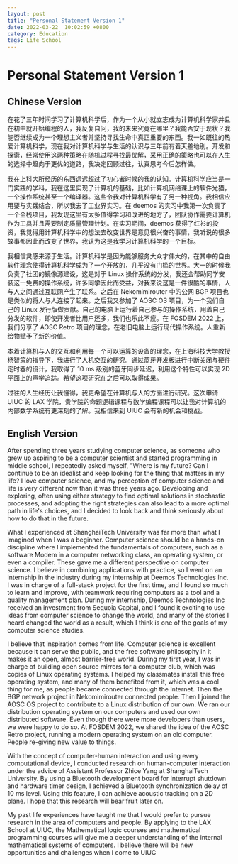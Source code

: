 ```yaml
---
layout: post
title: "Personal Statement Version 1"
date: 2022-03-22  10:02:59 +0800
category: Education
tags: Life School 
---
```


# Personal Statement Version 1

## Chinese Version

在花了三年时间学习了计算机科学后，作为一个从小就立志成为计算机科学家并且在初中就开始编程的人，我反复自问，我的未来究竟在哪里？我能否安于现状？我能否继续成为一个理想主义者并坚持寻找生命中真正重要的东西。我一如既往的热爱计算机科学，现在我对计算机科学与生活的认识与三年前有着天差地别。开发和探索，经常使用这两种策略在随机过程寻找最优解，采用正确的策略也可以在人生的选择中趋向于更优的道路，我决定回顾过往，认真思考今后怎样做。

我在上科大所经历的东西远远超过了初心者时候的我的认知。计算机科学应当是一门实践的学科，我在这里实现了计算机的基础，比如计算机网络课上的软件光猫，一个操作系统甚至一个编译器。这些令我对计算机科学有了另一种视角。我相信应用要与实践结合，所以我去了工业界实习。在 deemos 的实习中我第一次负责了一个全栈项目，我发现这里有太多值得学习和改进的地方了，团队协作需要计算机作为工具并且需要制定质量管理计划。在实习期间，deemos 获得了红衫的投资，我觉得用计算机科学中的想法去改变世界是意见很兴奋的事情，我听说的很多故事都因此而改变了世界，我认为这是我学习计算机科学的一个目标。

我相信灵感来源于生活。计算机科学是因为能够服务大众才伟大的，在其中的自由软件理念使得计算机科学成为了一个开放的，几乎没有门槛的世界。大一的时候我负责了社团的镜像源建设，这是对于 Linux 操作系统的分发，我还会帮助同学安装这一免费的操作系统，许多同学因此而受益，对我来说这是一件很酷的事情，人与人之间通过互联网产生了联系。之后在 Nekomimirouter 中的公网 BGP 项目也是类似的将人与人连接了起来。之后我又参加了 AOSC OS 项目，为一个我们自己的 Linux 发行版做贡献。自己的电脑上运行着自己参与的操作系统，用着自己分发的软件，即使开发者比用户还多，我们也乐此不疲。在 FOSDEM 2022 上，我们分享了 AOSC Retro 项目的理念，在老旧电脑上运行现代操作系统。人重新给物赋予了新的价值。

本着计算机与人的交互和利用每一个可以运算的设备的理念，在上海科技大学教授杨智策的指导下，我进行了人机交互的研究。通过蓝牙开发板进行中断关闭与硬件定时器的设计，我取得了 10 ms 级别的蓝牙同步延迟，利用这个特性可以实现 2D 平面上的声学追踪。希望这项研究在之后可以取得成果。

过往的人生经历让我懂得，我更希望在计算机与人的方面进行研究。这次申请 UIUC 的 LAX 学院，贵学院的命题逻辑课程与数学编程课程可以让我对计算机的内部数学系统有更深刻的了解。我相信来到 UIUC 会有新的机会和挑战。


## English Version

After spending three years studying computer science, as someone who grew up aspiring to be a computer scientist and started programming in middle school, I repeatedly asked myself, "Where is my future? Can I continue to be an idealist and keep looking for the thing that matters in my life? I love computer science, and my perception of computer science and life is very different now than it was three years ago. Developing and exploring, often using either strategy to find optimal solutions in stochastic processes, and adopting the right strategies can also lead to a more optimal path in life's choices, and I decided to look back and think seriously about how to do that in the future.

What I experienced at ShanghaiTech University was far more than what I imagined when I was a beginner. Computer science should be a hands-on discipline where I implemented the fundamentals of computers, such as a software Modem in a computer networking class, an operating system, or even a compiler. These gave me a different perspective on computer science. I believe in combining applications with practice, so I went on an internship in the industry during my internship at Deemos Technologies Inc. I was in charge of a full-stack project for the first time, and I found so much to learn and improve, with teamwork requiring computers as a tool and a quality management plan. During my internship, Deemos Technologies Inc received an investment from Sequoia Capital, and I found it exciting to use ideas from computer science to change the world, and many of the stories I heard changed the world as a result, which I think is one of the goals of my computer science studies.

I believe that inspiration comes from life. Computer science is excellent because it can serve the public, and the free software philosophy in it makes it an open, almost barrier-free world. During my first year, I was in charge of building open source mirrors for a computer club, which was copies of Linux operating systems. I helped my classmates install this free operating system, and many of them benefited from it, which was a cool thing for me, as people became connected through the Internet. Then the BGP network project in Nekomimirouter connected people. Then I joined the AOSC OS project to contribute to a Linux distribution of our own. We ran our distribution operating system on our computers and used our own distributed software. Even though there were more developers than users, we were happy to do so. At FOSDEM 2022, we shared the idea of the AOSC Retro project, running a modern operating system on an old computer. People re-giving new value to things.

With the concept of computer-human interaction and using every computational device, I conducted research on human-computer interaction under the advice of Assistant Professor Zhice Yang at ShanghaiTech University. By using a Bluetooth development board for interrupt shutdown and hardware timer design, I achieved a Bluetooth synchronization delay of 10 ms level. Using this feature, I can achieve acoustic tracking on a 2D plane. I hope that this research will bear fruit later on.

My past life experiences have taught me that I would prefer to pursue research in the area of computers and people. By applying to the LAX School at UIUC, the Mathematical logic courses and mathematical programming courses will give me a deeper understanding of the internal mathematical systems of computers. I believe there will be new opportunities and challenges when I come to UIUC

